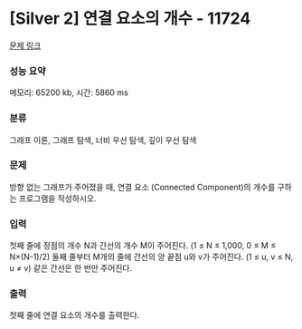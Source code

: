 # [Silver 2] 연결 요소의 개수 - 11724

[문제 링크](https://www.acmicpc.net/problem/11724)

###  성능 요약

메모리: 65200 kb, 시간: 5860 ms

### 분류  

그래프 이론, 그래프 탐색, 너비 우선 탐색, 깊이 우선 탐색

### 문제
방향 없는 그래프가 주어졌을 때, 연결 요소 (Connected Component)의 개수를 구하는 프로그램을 작성하시오.

### 입력
첫째 줄에 정점의 개수 N과 간선의 개수 M이 주어진다. (1 ≤ N ≤ 1,000, 0 ≤ M ≤ N×(N-1)/2) 둘째 줄부터 M개의 줄에 간선의 양 끝점 u와 v가 주어진다. (1 ≤ u, v ≤ N, u ≠ v) 같은 간선은 한 번만 주어진다.

### 출력
첫째 줄에 연결 요소의 개수를 출력한다.